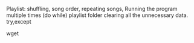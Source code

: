 Playlist: shuffling, song order, repeating songs,
Running the program multiple times (do while)
playlist folder
clearing all the unnecessary data. 
try,except

wget
